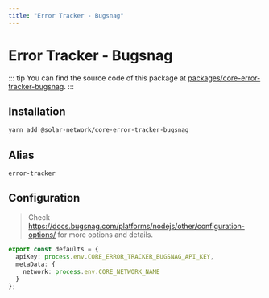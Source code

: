 ```yaml
---
title: "Error Tracker - Bugsnag"
---
```


# Error Tracker - Bugsnag

::: tip
You can find the source code of this package at [packages/core-error-tracker-bugsnag](https://github.com/solar-network/solar-core/tree/develop/packages/core-error-tracker-bugsnag).
:::

## Installation

```bash
yarn add @solar-network/core-error-tracker-bugsnag
```

## Alias

`error-tracker`

## Configuration

> Check https://docs.bugsnag.com/platforms/nodejs/other/configuration-options/ for more options and details.

```ts
export const defaults = {
  apiKey: process.env.CORE_ERROR_TRACKER_BUGSNAG_API_KEY,
  metaData: {
    network: process.env.CORE_NETWORK_NAME
  }
};
```
